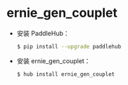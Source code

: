 # ernie_gen_couplet
* 安装 PaddleHub：

    ```bash
    $ pip install --upgrade paddlehub
    ```

* 安装 ernie_gen_couplet：

    ```bash
    $ hub install ernie_gen_couplet
    ```
